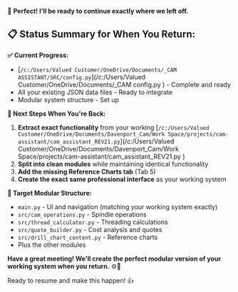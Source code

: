 🎯 **Perfect! I'll be ready to continue exactly where we left off.**

## 📋 **Status Summary for When You Return:**

**✅ Current Progress:**
- [`/c:/Users/Valued Customer/OneDrive/Documents/_CAM ASSISTANT/SRC/config.py`](/c:/Users/Valued Customer/OneDrive/Documents/_CAM config.py ) - Complete and ready
- All your existing JSON data files - Ready to integrate
- Modular system structure - Set up

**🎯 Next Steps When You're Back:**
1. **Extract exact functionality** from your working [`/c:/Users/Valued Customer/OneDrive/Documents/Davenport_Cam/Work Space/projects/cam-assistant/cam_assistant_REV21.py`](/c:/Users/Valued Customer/OneDrive/Documents/Davenport_Cam/Work Space/projects/cam-assistant/cam_assistant_REV21.py )
2. **Split into clean modules** while maintaining identical functionality
3. **Add the missing Reference Charts tab** (Tab 5)
4. **Create the exact same professional interface** as your working system

**📂 Target Modular Structure:**
- `main.py` - UI and navigation (matching your working system exactly)
- `src/cam_operations.py` - Spindle operations 
- `src/thread_calculator.py` - Threading calculations
- `src/quote_builder.py` - Cost analysis and quotes
- `src/drill_chart_content.py` - Reference charts
- Plus the other modules

**Have a great meeting! We'll create the perfect modular version of your working system when you return.** ⚙️🚀

Ready to resume and make this happen! 👍